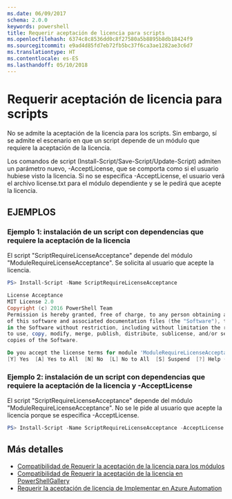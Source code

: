 ```yaml
---
ms.date: 06/09/2017
schema: 2.0.0
keywords: powershell
title: Requerir aceptación de licencia para scripts
ms.openlocfilehash: 6374c8c8536dd0c8f27580a5b8895b8db18424f9
ms.sourcegitcommit: e9ad4d85fd7eb72fb5bc37f6ca3ae1282ae3c6d7
ms.translationtype: HT
ms.contentlocale: es-ES
ms.lasthandoff: 05/10/2018
---
```

# <a name="requiring-license-acceptance-for-scripts"></a>Requerir aceptación de licencia para scripts

No se admite la aceptación de la licencia para los scripts. Sin embargo, sí se admite el escenario en que un script depende de un módulo que requiere la aceptación de la licencia.

Los comandos de script (Install-Script/Save-Script/Update-Script) admiten un parámetro nuevo, -AcceptLicense, que se comporta como si el usuario hubiese visto la licencia. Si no se especifica -AcceptLicense, el usuario verá el archivo license.txt para el módulo dependiente y se le pedirá que acepte la licencia.

## <a name="examples"></a>EJEMPLOS

### <a name="example-1-install-script-with-dependencies-requiring-license-acceptance"></a>Ejemplo 1: instalación de un script con dependencias que requiere la aceptación de la licencia

El script "ScriptRequireLicenseAcceptance" depende del módulo "ModuleRequireLicenseAcceptance". Se solicita al usuario que acepte la licencia.

```PowerShell
PS> Install-Script -Name ScriptRequireLicenseAcceptance

License Acceptance
MIT License 2.0
Copyright (c) 2016 PowerShell Team
Permission is hereby granted, free of charge, to any person obtaining a copy
of this software and associated documentation files (the "Software"), to deal
in the Software without restriction, including without limitation the rights
to use, copy, modify, merge, publish, distribute, sublicense, and/or sell
copies of the Software.

Do you accept the license terms for module 'ModuleRequireLicenseAcceptance'.
[Y] Yes  [A] Yes to All  [N] No  [L] No to All  [S] Suspend  [?] Help (default is "N"):
```

### <a name="example-2-install-script-with-dependencies-requiring-license-acceptance-and--acceptlicense"></a>Ejemplo 2: instalación de un script con dependencias que requiere la aceptación de la licencia y -AcceptLicense

El script "ScriptRequireLicenseAcceptance" depende del módulo "ModuleRequireLicenseAcceptance". No se le pide al usuario que acepte la licencia porque se especifica -AcceptLicense.

```PowerShell
PS> Install-Script -Name ScriptRequireLicenseAcceptance -AcceptLicense
```

## <a name="more-details"></a>Más detalles

- [Compatibilidad de Requerir la aceptación de la licencia para los módulos](module-license-acceptance.md)
- [Compatibilidad de Requerir la aceptación de la licencia en PowerShellGallery](../how-to/working-with-items/items-that-require-license-acceptance.md)
- [Requerir la aceptación de licencia de Implementar en Azure Automation](../how-to/working-with-items/deploy-to-azure-automation.md)
